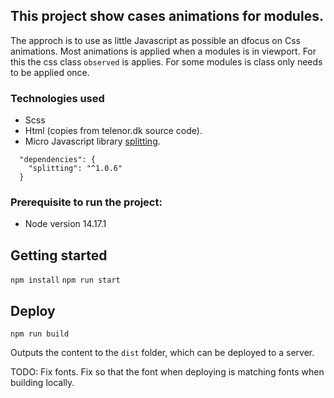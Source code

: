 ## This project show cases animations for modules.

The approch is to use as little Javascript as possible an dfocus on Css animations.
Most animations is applied when a modules is in viewport. For this the css class `observed` is applies. For some modules is class only needs to be applied once. 

### Technologies used

- Scss
- Html (copies from telenor.dk source code).
- Micro Javascript library [splitting](https://www.npmjs.com/package/splitting/v/1.0.6).

```
  "dependencies": {
    "splitting": "^1.0.6"
  }

```

### Prerequisite to run the project: 
- Node version 14.17.1

## Getting started 

`npm install`
`npm run start`

## Deploy

`npm run build`

Outputs the content to the `dist` folder, which can be deployed to a server.

TODO: Fix fonts.
Fix so that the font when deploying is matching fonts when building locally.



